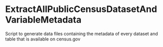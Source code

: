 # ExtractAllPublicCensusDatasetAndVariableMetadata
 Script to generate data files containing the metadata of every dataset and table that is available on census.gov
